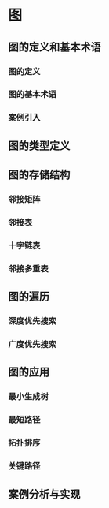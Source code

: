 # 图

## 图的定义和基本术语

### 图的定义

### 图的基本术语

### 案例引入

## 图的类型定义

## 图的存储结构

### 邻接矩阵

### 邻接表

### 十字链表

### 邻接多重表

## 图的遍历

### 深度优先搜索

### 广度优先搜索

## 图的应用

### 最小生成树

### 最短路径

### 拓扑排序

### 关键路径

## 案例分析与实现